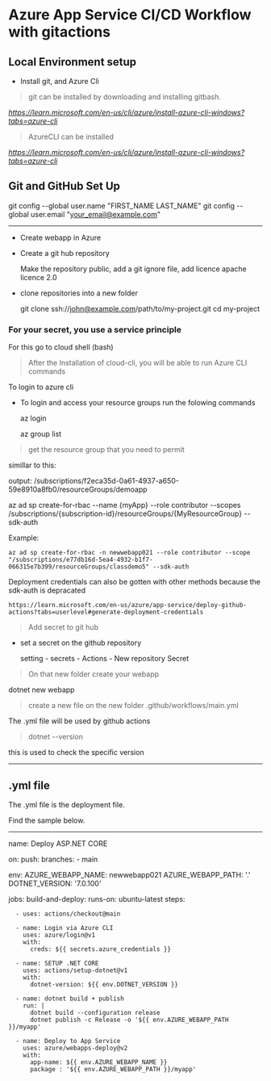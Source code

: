 # Azure App Service CI/CD Workflow with gitactions

## Local Environment setup

- Install git, and Azure Cli

> git can be installed by downloading and installing gitbash.

*https://learn.microsoft.com/en-us/cli/azure/install-azure-cli-windows?tabs=azure-cli*

> AzureCLI can be installed 

*https://learn.microsoft.com/en-us/cli/azure/install-azure-cli-windows?tabs=azure-cli*

## Git and GitHub Set Up

git config --global user.name "FIRST_NAME LAST_NAME"
git config --global user.email "your_email@example.com"

----

- Create webapp in Azure 

- Create a git hub repository 

    Make the repository public, add a git ignore file, add licence apache licence 2.0

- clone repositories into a new folder

    git clone ssh://john@example.com/path/to/my-project.git 
    cd my-project 

    
### For your secret, you use a service principle 

For this go to cloud shell (bash)

> After the Installation of cloud-cli, you will be able to run Azure CLI  commands

To login to azure cli 

- To login and access your resource groups run the folowing commands

    az login 

    az group list 

> get the resource group that you need to permit 

simillar to this:

output: /subscriptions/f2eca35d-0a61-4937-a650-59e8910a8fb0/resourceGroups/demoapp

az ad sp create-for-rbac --name {myApp} --role contributor --scopes /subscriptions/{subscription-id}/resourceGroups/{MyResourceGroup} --sdk-auth

Example:

    az ad sp create-for-rbac -n newwebapp021 --role contributor --scope "/subscriptions/e77db16d-5ea4-4932-b1f7-066315e7b399/resourceGroups/classdemo5" --sdk-auth

Deployment credentials can also be gotten with other methods because the sdk-auth is depracated 

    https://learn.microsoft.com/en-us/azure/app-service/deploy-github-actions?tabs=userlevel#generate-deployment-credentials


> Add secret to git hub

- set a secret on the github repository 

  setting - secrets - Actions - New repository  Secret 


> On that new folder create your webapp

  dotnet new webapp

> create a new file on the new folder .github/workflows/main.yml

  The .yml file will be used by github actions 

> dotnet --version 

this is used to check the specific version 

---

## .yml file 

The .yml file is the deployment file.

Find the sample below.

----

name: Deploy ASP.NET CORE

on:
  push:
    branches: 
      - main

env:
  AZURE_WEBAPP_NAME: newwebapp021
  AZURE_WEBAPP_PATH: '.'
  DOTNET_VERSION: '7.0.100'

jobs:
  build-and-deploy:
    runs-on: ubuntu-latest
    steps:
      
      - uses: actions/checkout@main

      - name: Login via Azure CLI
        uses: azure/login@v1
        with:
          creds: ${{ secrets.azure_credentials }}

      - name: SETUP .NET CORE
        uses: actions/setup-dotnet@v1
        with:
          dotnet-version: ${{ env.DOTNET_VERSION }}

      - name: dotnet build + publish
        run: |
          dotnet build --configuration release
          dotnet publish -c Release -o '${{ env.AZURE_WEBAPP_PATH }}/myapp'

      - name: Deploy to App Service 
        uses: azure/webapps-deploy@v2
        with:
          app-name: ${{ env.AZURE_WEBAPP_NAME }}
          package : '${{ env.AZURE_WEBAPP_PATH }}/myapp'

